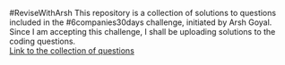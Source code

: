 #ReviseWithArsh
This repository is a collection of solutions to questions included in the #6companies30days challenge, initiated by Arsh Goyal. Since I am accepting this challenge, I shall be uploading solutions to the coding questions.<br>
[Link to the collection of questions](https://docs.google.com/document/d/1jkVKWPcOAE2Xjt7GFLV-M8N50HygZpWcO26REFa7dZM/edit)
